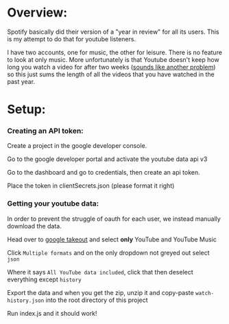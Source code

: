 # Overview:
Spotify basically did their version of a "year in review" for all its users. This is my attempt to do that for youtube listeners.

I have two accounts, one for music, the other for leisure. There is no feature to look at only music. More unfortunately is that Youtube doesn't keep how long you watch a video for after two weeks ([sounds like another problem](https://www.github.com/jojo2357/GitHub-Views-Logger)) so this just sums the length of all the videos that you have watched in the past year.

# Setup:
### Creating an API token:
Create a project in the google developer console.

Go to the google developer portal and activate the youtube data api v3

Go to the dashboard and go to credentials, then create an api token.

Place the token in clientSecrets.json (please format it right)

### Getting your youtube data:
In order to prevent the struggle of oauth for each user, we instead manually download the data.

Head over to [google takeout](https://takeout.google.com/) and select **only** YouTube and YouTube Music

Click `Multiple formats` and on the only dropdown not greyed out select `json`

Where it says `All YouTube data included`, click that then deselect everything except `history`

Export the data and when you get the zip, unzip it and copy-paste `watch-history.json` into the root directory of this project

Run index.js and it should work!
